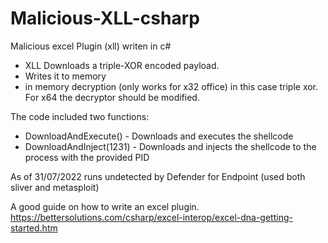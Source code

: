 # Malicious-XLL-csharp
Malicious excel Plugin (xll) writen in c#

* XLL Downloads a triple-XOR encoded payload. 
* Writes it to memory 
* in memory decryption (only works for x32 office) in this case triple xor. For x64 the decryptor should be modified.

The code included two functions:
* DownloadAndExecute() - Downloads and executes the shellcode
* DownloadAndInject(1231) - Downloads and injects the shellcode to the process with the provided PID


As of 31/07/2022 runs undetected by Defender for Endpoint (used both sliver and metasploit)


A good guide on how to write an excel plugin.
https://bettersolutions.com/csharp/excel-interop/excel-dna-getting-started.htm
